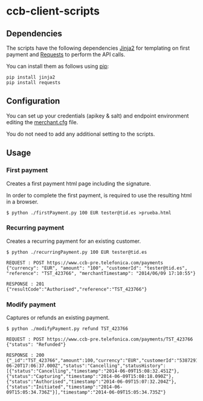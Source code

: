 ccb-client-scripts
==================

## Dependencies

The scripts have the following dependencies [Jinja2](http://jinja.pocoo.org/docs/) for templating on first payment and [Requests](http://docs.python-requests.org/en/latest/) to perform the API calls.

You can install them as follows using [pip](https://pip.pypa.io):

```
pip install jinja2
pip install requests
```

## Configuration

You can set up your credentials (apikey & salt) and endpoint environment editing the [merchant.cfg](https://github.com/PDI-DGS-Protolab/ccb-client-scripts/blob/master/merchant.cfg) file.

You do not need to add any additional setting to the scripts.


## Usage 

### First payment

Creates a first payment html page including the signature.  

In order to complete the first payment, is required to use the resulting html in a browser.


```
$ python ./firstPayment.py 100 EUR tester@tid.es >prueba.html
```

### Recurring payment

Creates a recurring payment for an existing customer.

```
$ python ./recurringPayment.py 100 EUR tester@tid.es

REQUEST : POST https://www.ccb-pre.telefonica.com/payments
{"currency": "EUR", "amount": "100", "customerId": "tester@tid.es", "reference": "TST_423766", "merchantTimestamp": "2014/06/09 17:10:55"}

RESPONSE : 201
{"resultCode":"Authorised","reference":"TST_423766"}
```

### Modify payment

Captures or refunds an existing payment.

```
$ python ./modifyPayment.py refund TST_423766

REQUEST : POST https://www.ccb-pre.telefonica.com/payments/TST_423766
{"status": "Refunded"}

RESPONSE : 200
{"_id":"TST_423766","amount":100,"currency":"EUR","customerId":"538729107515b24afc4573d4","description":"","merchantId":"52e7cd3c9e29efe120c6ca63","merchantTimestamp":"2009-06-20T17:06:37.000Z","status":"Cancelling","statusHistory":[{"status":"Cancelling","timestamp":"2014-06-09T15:08:32.451Z"},{"status":"Capturing","timestamp":"2014-06-09T15:08:18.090Z"},{"status":"Authorised","timestamp":"2014-06-09T15:07:32.204Z"},{"status":"Initiated","timestamp":"2014-06-09T15:05:34.736Z"}],"timestamp":"2014-06-09T15:05:34.735Z"}
```
